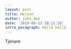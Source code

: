 ```yaml
---
layout: post
title: Hejsan
author: john_doe
date: '2019-09-23 20:11:10'
intro_paragraph: Hallå hallå
---
```

Tjenare
